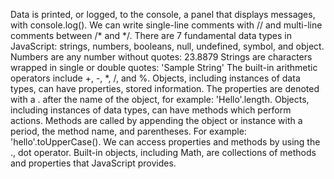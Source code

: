Data is printed, or logged, to the console, a panel that displays messages, with console.log().
We can write single-line comments with // and multi-line comments between /* and */.
There are 7 fundamental data types in JavaScript: strings, numbers, booleans, null, undefined, symbol, and object.
Numbers are any number without quotes: 23.8879
Strings are characters wrapped in single or double quotes: 'Sample String'
The built-in arithmetic operators include +, -, *, /, and %.
Objects, including instances of data types, can have properties, stored information. The properties are denoted with a . after the name of the object, for example: 'Hello'.length.
Objects, including instances of data types, can have methods which perform actions. Methods are called by appending the object or instance with a period, the method name, and parentheses. For example: 'hello'.toUpperCase().
We can access properties and methods by using the ., dot operator.
Built-in objects, including Math, are collections of methods and properties that JavaScript provides.